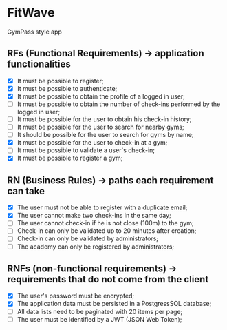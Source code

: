 # FitWave

GymPass style app

## RFs (Functional Requirements) -> application functionalities

- [x] It must be possible to register;
- [x] It must be possible to authenticate;
- [x] It must be possible to obtain the profile of a logged in user;
- [ ] It must be possible to obtain the number of check-ins performed by the logged in user;
- [ ] It must be possible for the user to obtain his check-in history;
- [ ] It must be possible for the user to search for nearby gyms;
- [ ] It should be possible for the user to search for gyms by name;
- [x] It must be possible for the user to check-in at a gym;
- [ ] It must be possible to validate a user's check-in;
- [x] It must be possible to register a gym;

## RN (Business Rules) -> paths each requirement can take

- [x] The user must not be able to register with a duplicate email;
- [x] The user cannot make two check-ins in the same day;
- [ ] The user cannot check-in if he is not close (100m) to the gym;
- [ ] Check-in can only be validated up to 20 minutes after creation;
- [ ] Check-in can only be validated by administrators;
- [ ] The academy can only be registered by administrators;

## RNFs (non-functional requirements) -> requirements that do not come from the client

- [x] The user's password must be encrypted;
- [x] The application data must be persisted in a PostgressSQL database;
- [ ] All data lists need to be paginated with 20 items per page;
- [ ] The user must be identified by a JWT (JSON Web Token);